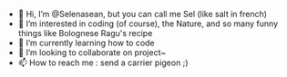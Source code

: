 - 👋 Hi, I’m @Selenasean, but you can call me Sel (like salt in french)
- 👀 I’m interested in coding (of course), the Nature, and so many funny things like Bolognese Ragu's recipe
- 🌱 I’m currently learning how to code
- 💞️ I’m looking to collaborate on project~
- 📫 How to reach me : send a carrier pigeon ;)

<!---
Selenasean/Selenasean is a ✨ special ✨ repository because its `README.md` (this file) appears on your GitHub profile.
You can click the Preview link to take a look at your changes.
--->
